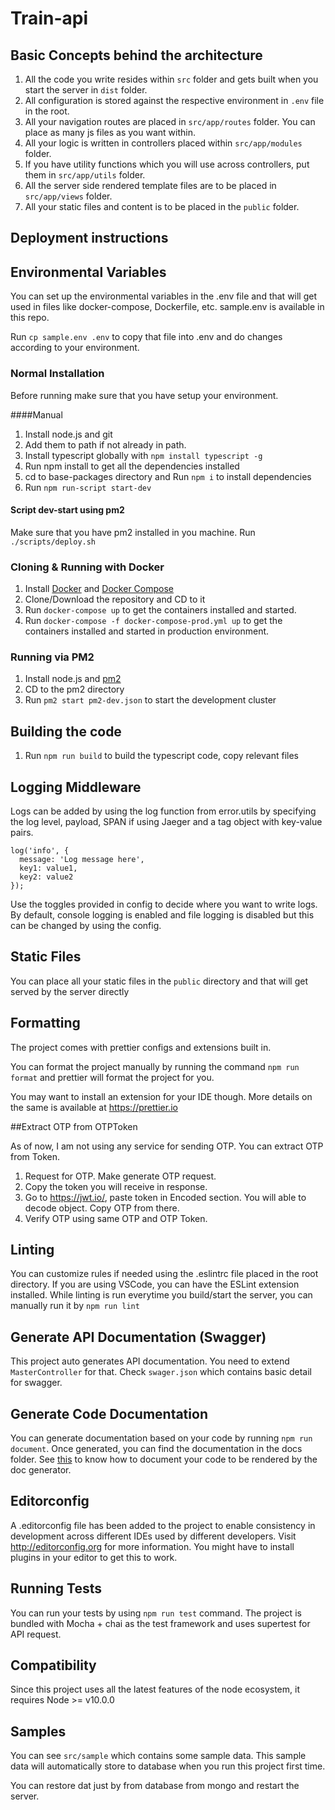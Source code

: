 # Train-api

## Basic Concepts behind the architecture

1. All the code you write resides within `src` folder and gets built when you start the server in `dist` folder.
2. All configuration is stored against the respective environment in `.env` file in the root.
3. All your navigation routes are placed in `src/app/routes` folder. You can place as many js files as you want within.
4. All your logic is written in controllers placed within `src/app/modules` folder.
5. If you have utility functions which you will use across controllers, put them in `src/app/utils` folder.
6. All the server side rendered template files are to be placed in `src/app/views` folder.
7. All your static files and content is to be placed in the `public` folder.

## Deployment instructions


## Environmental Variables

You can set up the environmental variables in the .env file and that will get used in files like docker-compose, Dockerfile, etc.
sample.env is available in this repo.

Run `cp sample.env .env` to copy that file into .env and do changes according to your environment.

### Normal Installation
Before running make sure that you have setup your environment.

####Manual
1. Install node.js and git
2. Add them to path if not already in path.
3. Install typescript globally with `npm install typescript -g`
4. Run npm install to get all the dependencies installed
5. cd to base-packages directory and Run `npm i` to install dependencies
6. Run `npm run-script start-dev`

#### Script dev-start using pm2
Make sure that you have pm2 installed in you machine.
Run `./scripts/deploy.sh`

### Cloning & Running with Docker

1. Install [Docker](https://www.docker.com/) and [Docker Compose](https://docs.docker.com/compose/)
2. Clone/Download the repository and CD to it
3. Run `docker-compose up` to get the containers installed and started.
4. Run `docker-compose -f docker-compose-prod.yml up` to get the containers installed and started in production environment.

### Running via PM2

1. Install node.js and [pm2](https://github.com/Unitech/pm2)
2. CD to the pm2 directory
3. Run `pm2 start pm2-dev.json` to start the development cluster

## Building the code

1. Run `npm run build` to build the typescript code, copy relevant files

## Logging Middleware

Logs can be added by using the log function from error.utils by specifying the log level, payload, SPAN if using Jaeger and a tag object with key-value pairs.

```
log('info', {
  message: 'Log message here',
  key1: value1,
  key2: value2
});
```

Use the toggles provided in config to decide where you want to write logs. By default, console logging is enabled and file logging is disabled but this can be changed by using the config.

## Static Files

You can place all your static files in the `public` directory and that will get served by the server directly

## Formatting

The project comes with prettier configs and extensions built in.

You can format the project manually by running the command `npm run format` and prettier will format the project for you.

You may want to install an extension for your IDE though. More details on the same is available at https://prettier.io

##Extract OTP from OTPToken

As of now, I am not using any service for sending OTP. You can extract OTP from Token.

1. Request for OTP. Make generate OTP request.
2. Copy the token you will receive in response.
3. Go to https://jwt.io/, paste token in Encoded section. You will able to decode object. Copy OTP from there.
4. Verify OTP using same OTP and OTP Token.

## Linting

You can customize rules if needed using the .eslintrc file placed in the root directory. If you are using VSCode, you can have the ESLint extension installed. While linting is run everytime you build/start the server, you can manually run it by `npm run lint`

## Generate API Documentation (Swagger)

This project auto generates API documentation. You need to extend `MasterController` for that. Check `swager.json` which contains basic detail for swagger.

## Generate Code Documentation

You can generate documentation based on your code by running `npm run document`. Once generated, you can find the documentation in the docs folder. See [this](http://typedoc.org/guides/doccomments/) to know how to document your code to be rendered by the doc generator.

## Editorconfig

A .editorconfig file has been added to the project to enable consistency in development across different IDEs used by different developers. Visit http://editorconfig.org for more information. You might have to install plugins in your editor to get this to work.

## Running Tests

You can run your tests by using `npm run test` command. The project is bundled with Mocha + chai as the test framework and uses supertest for API request.

## Compatibility

Since this project uses all the latest features of the node ecosystem, it requires Node >= v10.0.0

## Samples

You can see `src/sample` which contains some sample data. This sample data will automatically store to database when you run this project first time.

You can restore dat just by from database from mongo and restart the server.
